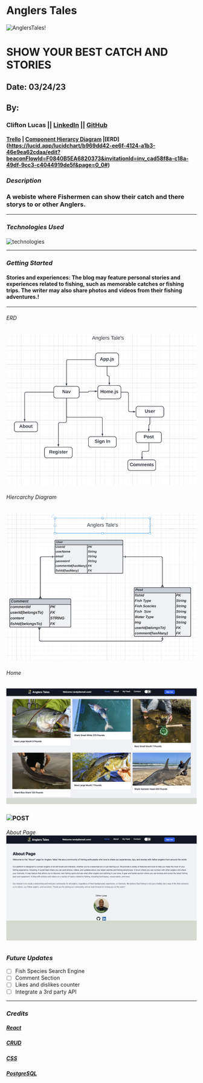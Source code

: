 # Anglers Tales

####

![AnglersTales!](https://external-content.duckduckgo.com/iu/?u=https%3A%2F%2Ftse2.mm.bing.net%2Fth%3Fid%3DOIP.O6VzX1R4TMcFIjhumsmj3gHaFS%26pid%3DApi&f=1&ipt=33a20b261d4b7568bd3168bae1927d723d709cefef1b71b48718a5a18d04729f&ipo=images)

# SHOW YOUR BEST CATCH AND STORIES

## Date: 03/24/23

## By:

### Clifton Lucas || [LinkedIn](https://www.linkedin.com/in/clifton-lucas-b80540121/) || [GitHub](https://github.com/Cliftonlucas1)

#### [Trello](https://trello.com/b/e2aU061B/anglers-tales) | [Component Hierarcy Diagram](https://lucid.app/lucidchart/e789625d-777c-4d90-9ac2-80ffac9c213c/edit?invitationId=inv_c83c37fc-a5f5-4493-a00d-a8cd281552c2&page=0_0#) |[ERD] (https://lucid.app/lucidchart/b969dd42-ee6f-4124-a1b3-46e9ea62cdaa/edit?beaconFlowId=F0840B5EA6820373&invitationId=inv_cad58f8a-c18a-49df-9cc3-c4044919de5f&page=0_0#)

### **_Description_**

### A webiste where Fishermen can show their catch and there storys to or other Anglers.

---

### **_Technologies Used_**

####

![technologies](https://camo.githubusercontent.com/c7cd26def93db19affeb8c6af3009fd15720ce38f6259e730699a305c676a820/68747470733a2f2f7777772e66726565636f646563616d702e6f72672f6e6577732f636f6e74656e742f696d616765732f73697a652f77323030302f323032302f30332f5045524e2e706e67)

---

### **_Getting Started_**

#### Stories and experiences: The blog may feature personal stories and experiences related to fishing, such as memorable catches or fishing trips. The writer may also share photos and videos from their fishing adventures.!

---

###### ERD

### ![ERD](/images/ERD.png)

###### Hiercarchy Diagram

### ![Hierarchy Diagram](/images/Diagram.png)

###### Home

### ![Home Page](/images/pic1.png)

### ![POST]()

###### About Page ![About Page](/images/pic2.png)

### **_Future Updates_**

- [ ] Fish Species Search Engine
- [ ] Comment Section
- [ ] Likes and dislikes counter
- [ ] Integrate a 3rd party API

---

### **_Credits_**

##### [React](https://developer.mozilla.org/en-US/docs/Learn/Tools_and_testing/Client-side_JavaScript_frameworks/React_interactivity_filtering_conditional_rendering)

##### [CRUD](https://geeksforgeeks.com/)

##### [CSS]()

##### [PostgreSQL](https://www.postgresql.org/)
